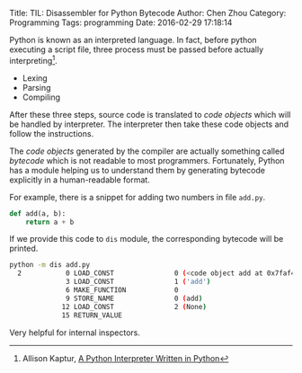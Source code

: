 Title: TIL: Disassembler for Python Bytecode
Author: Chen Zhou
Category: Programming
Tags:  programming
Date: 2016-02-29 17:18:14

Python is known as an interpreted language. In fact, before python
executing a script file, three process must be passed before
actually interpreting[^1].

[^1]: Allison Kaptur,
	[A Python Interpreter Written in Python](http://aosabook.org/en/500L/a-python-interpreter-written-in-python.html)


* Lexing
* Parsing
* Compiling

After these three steps, source code is translated to *code objects*
which will be handled by interpreter. The interpreter then take these
code objects and follow the instructions.

The *code objects* generated by the compiler are actually something
called *bytecode* which is not readable to most
programmers. Fortunately, Python has a module helping us to understand
them by generating bytecode explicitly in a human-readable format.

For example, there is a snippet for adding two numbers in file `add.py`.

```python
def add(a, b):
	return a + b
```

If we provide this code to `dis` module, the corresponding bytecode
will be printed.

```bash
python -m dis add.py
  2           0 LOAD_CONST               0 (<code object add at 0x7faf441770c0, file "add.py", line 2>)
			  3 LOAD_CONST               1 ('add')
			  6 MAKE_FUNCTION            0
			  9 STORE_NAME               0 (add)
			 12 LOAD_CONST               2 (None)
			 15 RETURN_VALUE
```

Very helpful for internal inspectors.
